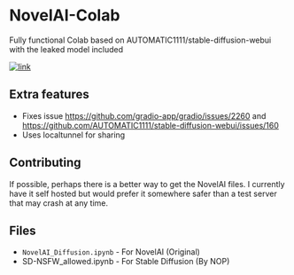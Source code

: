 # NovelAI-Colab
Fully functional Colab based on AUTOMATIC1111/stable-diffusion-webui with the leaked model included

[![link](https://colab.research.google.com/assets/colab-badge.svg)](https://colab.research.google.com/drive/1PvNyEWIhDU_D-i15DzpPjqDQkbYv_6Hu?usp=sharing)

## Extra features
- Fixes issue https://github.com/gradio-app/gradio/issues/2260 and https://github.com/AUTOMATIC1111/stable-diffusion-webui/issues/160
- Uses localtunnel for sharing

## Contributing
If possible, perhaps there is a better way to get the NovelAI files. I currently have it self hosted but would prefer it somewhere safer than a test server that may crash at any time.

## Files
- `NovelAI_Diffusion.ipynb` - For NovelAI (Original)
- SD-NSFW_allowed.ipynb - For Stable Diffusion (By NOP)
